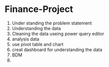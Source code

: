 # Finance-Project
1. Under standing the problem statement
2. Understanding the data
3. Cleaning the data useing power query editor
4. analysis data
5. use pivot table and chart
6. creat dashboard for understanding the data
7. BDM
8. 
